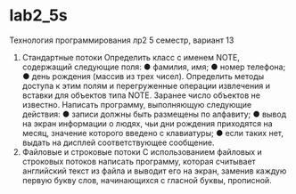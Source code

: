 # lab2_5s
Технология программирования лр2 5 семестр, вариант 13
1. Стандартные потоки
Определить класс с именем NОТЕ, содержащий следующие поля:
● фамилия, имя;
● номер телефона;
● день рождения (массив из трех чисел).
Определить методы доступа к этим полям и перегруженные операции
извлечения и вставки для объектов типа NОТЕ.
Заранее число объектов не известно.
Написать программу, выполняющую следующие действия:
● записи должны быть размещены по алфавиту;
● вывод на экран информации о людях, чьи дни рождения приходятся
на месяц, значение которого введено с клавиатуры;
● если таких нет, выдать на дисплей соответствующее сообщение.
2. Файловые и строковые потоки
С использованием файловых и строковых потоков написать программу,
которая считывает английский текст из файла и выводит его на экран,
заменив каждую первую букву слов, начинающихся с гласной буквы,
прописной.
